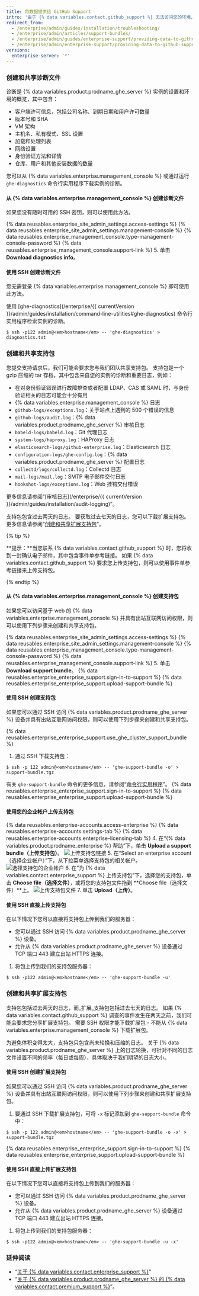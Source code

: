 ```yaml
---
title: 将数据提供给 GitHub Support
intro: '由于 {% data variables.contact.github_support %} 无法访问您的环境，因此我们需要您提供一些附加信息。'
redirect_from:
  - /enterprise/admin/guides/installation/troubleshooting/
  - /enterprise/admin/articles/support-bundles/
  - /enterprise/admin/guides/enterprise-support/providing-data-to-github-enterprise-support/
  - /enterprise/admin/enterprise-support/providing-data-to-github-support
versions:
  enterprise-server: '*'
---
```


### 创建和共享诊断文件

诊断是 {% data variables.product.prodname_ghe_server %} 实例的设置和环境的概览，其中包含：

- 客户端许可信息，包括公司名称、到期日期和用户许可数量
- 版本号和 SHA
- VM 架构
- 主机名、私有模式、SSL 设置
- 加载和处理列表
- 网络设置
- 身份验证方法和详情
- 仓库、用户和其他安装数据的数量

您可以从 {% data variables.enterprise.management_console %} 或通过运行 `ghe-diagnostics` 命令行实用程序下载实例的诊断。

#### 从 {% data variables.enterprise.management_console %} 创建诊断文件

如果您没有随时可用的 SSH 密钥，则可以使用此方法。

{% data reusables.enterprise_site_admin_settings.access-settings %}
{% data reusables.enterprise_site_admin_settings.management-console %}
{% data reusables.enterprise_management_console.type-management-console-password %}
{% data reusables.enterprise_management_console.support-link %}
5. 单击 **Download diagnostics info**。

#### 使用 SSH 创建诊断文件

您无需登录 {% data variables.enterprise.management_console %} 即可使用此方法。

使用 [ghe-diagnostics](/enterprise/{{ currentVersion }}/admin/guides/installation/command-line-utilities#ghe-diagnostics) 命令行实用程序检索实例的诊断。

```shell
$ ssh -p122 admin@<em>hostname</em> -- 'ghe-diagnostics' > diagnostics.txt
```

### 创建和共享支持包

您提交支持请求后，我们可能会要求您与我们团队共享支持包。 支持包是一个 gzip 压缩的 tar 存档，其中包含来自您的实例的诊断和重要日志，例如：

- 在对身份验证错误进行故障排查或者配置 LDAP、CAS 或 SAML 时，与身份验证相关的日志可能会十分有用
- {% data variables.enterprise.management_console %} 日志
- `github-logs/exceptions.log`：关于站点上遇到的 500 个错误的信息
- `github-logs/audit.log`：{% data variables.product.prodname_ghe_server %} 审核日志
- `babeld-logs/babeld.log`：Git 代理日志
- `system-logs/haproxy.log`：HAProxy 日志
- `elasticsearch-logs/github-enterprise.log`：Elasticsearch 日志
- `configuration-logs/ghe-config.log`：{% data variables.product.prodname_ghe_server %} 配置日志
- `collectd/logs/collectd.log`：Collectd 日志
- `mail-logs/mail.log`：SMTP 电子邮件交付日志
- `hookshot-logs/exceptions.log`：Web 挂钩交付错误

更多信息请参阅“[审核日志](/enterprise/{{ currentVersion }}/admin/guides/installation/audit-logging)”。

支持包包含过去两天的日志。 要获取过去七天的日志，您可以下载扩展支持包。 更多信息请参阅“[创建和共享扩展支持包](#creating-and-sharing-extended-support-bundles)”。

{% tip %}

**提示：**当您联系 {% data variables.contact.github_support %} 时，您将收到一封确认电子邮件，其中包含事件单参考链接。 如果 {% data variables.contact.github_support %} 要求您上传支持包，则可以使用事件单参考链接来上传支持包。

{% endtip %}

#### 从 {% data variables.enterprise.management_console %} 创建支持包

如果您可以访问基于 web 的 {% data variables.enterprise.management_console %} 并具有出站互联网访问权限，则可以使用下列步骤来创建和共享支持包。

{% data reusables.enterprise_site_admin_settings.access-settings %}
{% data reusables.enterprise_site_admin_settings.management-console %}
{% data reusables.enterprise_management_console.type-management-console-password %}
{% data reusables.enterprise_management_console.support-link %}
5. 单击 **Download support bundle**。
{% data reusables.enterprise_enterprise_support.sign-in-to-support %}
{% data reusables.enterprise_enterprise_support.upload-support-bundle %}

#### 使用 SSH 创建支持包

如果您可以通过 SSH 访问 {% data variables.product.prodname_ghe_server %} 设备并具有出站互联网访问权限，则可以使用下列步骤来创建和共享支持包。

{% data reusables.enterprise_enterprise_support.use_ghe_cluster_support_bundle %}

1. 通过 SSH 下载支持包：
  ```shell
  $ ssh -p 122 admin@<em>hostname</em> -- 'ghe-support-bundle -o' > support-bundle.tgz
  ```
  有关 `ghe-support-bundle` 命令的更多信息，请参阅“[命令行实用程序](/enterprise/admin/guides/installation/command-line-utilities#ghe-support-bundle)”。
{% data reusables.enterprise_enterprise_support.sign-in-to-support %}
{% data reusables.enterprise_enterprise_support.upload-support-bundle %}

#### 使用您的企业帐户上传支持包

{% data reusables.enterprise-accounts.access-enterprise %}
{% data reusables.enterprise-accounts.settings-tab %}
{% data reusables.enterprise-accounts.enterprise-licensing-tab %}
4. 在“{% data variables.product.prodname_enterprise %} 帮助”下，单击 **Upload a support bundle（上传支持包）**。 ![上传支持包链接](/assets/images/enterprise/support/upload-support-bundle.png)
5. 在“Select an enterprise account（选择企业帐户）”下，从下拉菜单选择支持包的相关帐户。 ![选择支持包的企业帐户](/assets/images/enterprise/support/support-bundle-account.png)
6. 在“为 {% data variables.contact.enterprise_support %} 上传支持包”下，选择您的支持包，单击 **Choose file（选择文件）**，或将您的支持包文件拖到 **Choose file（选择文件）**上。 ![上传支持包文件](/assets/images/enterprise/support/choose-support-bundle-file.png)
7. 单击 **Upload（上传）**。

#### 使用 SSH 直接上传支持包

在以下情况下您可以直接将支持包上传到我们的服务器：
- 您可以通过 SSH 访问 {% data variables.product.prodname_ghe_server %} 设备。
- 允许从 {% data variables.product.prodname_ghe_server %} 设备通过 TCP 端口 443 建立出站 HTTPS 连接。

1. 将包上传到我们的支持包服务器：
  ```shell
  $ ssh -p122 admin@<em>hostname</em> -- 'ghe-support-bundle -u'
  ```

### 创建和共享扩展支持包

支持包包括过去两天的日志，而_扩展_支持包包括过去七天的日志。 如果 {% data variables.contact.github_support %} 调查的事件发生在两天之前，我们可能会要求您分享扩展支持包。 需要 SSH 权限才能下载扩展包 - 不能从 {% data variables.enterprise.management_console %} 下载扩展包。

为避免体积变得太大，支持包只包含尚未轮换和压缩的日志。 关于 {% data variables.product.prodname_ghe_server %} 上的日志轮换，可针对不同的日志文件设置不同的频率（每日或每周），具体取决于我们期望的日志大小。

#### 使用 SSH 创建扩展支持包

如果您可以通过 SSH 访问 {% data variables.product.prodname_ghe_server %} 设备并具有出站互联网访问权限，则可以使用下列步骤来创建和共享扩展支持包。

1. 要通过 SSH 下载扩展支持包，可将 `-x` 标记添加到 `ghe-support-bundle` 命令中：
  ```shell
  $ ssh -p 122 admin@<em>hostname</em> -- 'ghe-support-bundle -o -x' > support-bundle.tgz
  ```
{% data reusables.enterprise_enterprise_support.sign-in-to-support %}
{% data reusables.enterprise_enterprise_support.upload-support-bundle %}

#### 使用 SSH 直接上传扩展支持包

在以下情况下您可以直接将支持包上传到我们的服务器：
- 您可以通过 SSH 访问 {% data variables.product.prodname_ghe_server %} 设备。
- 允许从 {% data variables.product.prodname_ghe_server %} 设备通过 TCP 端口 443 建立出站 HTTPS 连接。

1. 将包上传到我们的支持包服务器：
  ```shell
  $ ssh -p122 admin@<em>hostname</em> -- 'ghe-support-bundle -u -x'
  ```

### 延伸阅读

- “[关于 {% data variables.contact.enterprise_support %}](/enterprise/admin/guides/enterprise-support/about-github-enterprise-support)”
- “[关于 {% data variables.product.prodname_ghe_server %} 的 {% data variables.contact.premium_support %}](/enterprise/admin/guides/enterprise-support/about-github-premium-support-for-github-enterprise-server)”。
